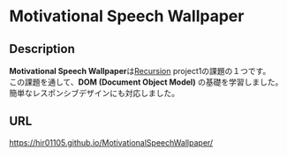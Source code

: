 # Motivational Speech Wallpaper

## Description
**Motivational Speech Wallpaper**は[Recursion](https://recursionist.io/) project1の課題の１つです。  
この課題を通して、**DOM (Document Object Model)** の基礎を学習しました。  
簡単なレスポンシブデザインにも対応しました。

## URL
https://hir01105.github.io/MotivationalSpeechWallpaper/
